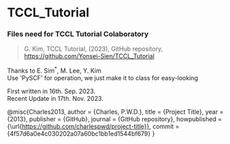 # TCCL_Tutorial
### Files need for TCCL Tutorial Colaboratory

> G. Kim, TCCL Tutorial, (2023), GitHub repository, https://github.com/Yonsei-Sien/TCCL_Tutorial
  

Thanks to E. Sim$^*$, M. Lee, Y. Kim  
Use 'PySCF' for operation, we just make it to class for easy-looking  

First written in 16th. Sep. 2023.  
Recent Update in 17th. Nov. 2023.  
  
@misc{Charles2013,
  author = {Charles, P.W.D.},
  title = {Project Title},
  year = {2013},
  publisher = {GitHub},
  journal = {GitHub repository},
  howpublished = {\url{https://github.com/charlespwd/project-title}},
  commit = {4f57d6a0e4c030202a07a60bc1bb1ed1544bf679}
}

